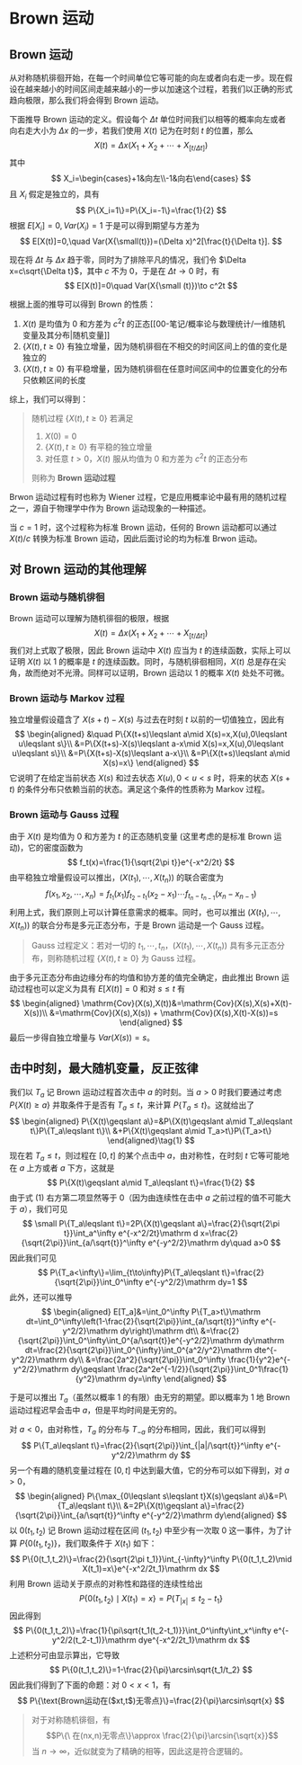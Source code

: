 # Brown 运动

## Brown 运动

从对称随机徘徊开始，在每一个时间单位它等可能的向左或者向右走一步。现在假设在越来越小的时间区间走越来越小的一步以加速这个过程，若我们以正确的形式趋向极限，那么我们将会得到 Brown 运动。

下面推导 Brown 运动的定义。假设每个 $\Delta t$ 单位时间我们以相等的概率向左或者向右走大小为 $\Delta x$ 的一步，若我们使用 $X(t)$ 记为在时刻 $t$ 的位置，那么
$$
X(t)=\Delta x(X_1+X_2+\cdots+X_{[t/\Delta t]})
$$
其中
$$
X_i=\begin{cases}+1&向左\\-1&向右\end{cases}
$$
且 $X_i$ 假定是独立的，具有
$$
P\{X_i=1\}=P\{X_i=-1\}=\frac{1}{2}
$$
根据 $E[X_i]=0,Var(X_i)=1$ 于是可以得到期望与方差为
$$
E[X(t)]=0,\quad Var(X{\small(t)})=(\Delta x)^2[\frac{t}{\Delta t}].
$$

现在将 $\Delta t$ 与 $\Delta x$ 趋于零，同时为了排除平凡的情况，我们令 $\Delta x=c\sqrt{\Delta t}$，其中 $c$ 不为 0，于是在 $\Delta t\to0$ 时，有
$$
E[X(t)]=0\quad Var(X{\small (t)})\to c^2t
$$

根据上面的推导可以得到 Brown 的性质：
1. $X(t)$ 是均值为 0 和方差为 $c^2t$ 的正态[[00-笔记/概率论与数理统计/一维随机变量及其分布|随机变量]]
2. $\{X(t),t\geqslant 0\}$ 有独立增量，因为随机徘徊在不相交的时间区间上的值的变化是独立的
3. $\{X(t),t\geqslant 0\}$ 有平稳增量，因为随机徘徊在任意时间区间中的位置变化的分布只依赖区间的长度

综上，我们可以得到：
>随机过程 $\{X(t),t\geqslant0\}$ 若满足
> 1. $X(0)=0$
> 2. $\{X(t),t\geqslant0\}$ 有平稳的独立增量
> 3. 对任意 $t>0$，$X(t)$ 服从均值为 $0$ 和方差为 $c^2t$ 的正态分布
> 
> 则称为 **Brown 运动过程**

Brwon 运动过程有时也称为 Wiener 过程，它是应用概率论中最有用的随机过程之一，源自于物理学中作为 Brown 运动现象的一种描述。

当 $c=1$ 时，这个过程称为标准 Brown 运动，任何的 Brown 运动都可以通过 $X(t)/c$ 转换为标准 Brown 运动，因此后面讨论的均为标准 Brwon 运动。

## 对 Brown 运动的其他理解

### Brown 运动与随机徘徊

Brown 运动可以理解为随机徘徊的极限，根据
$$
X(t)=\Delta x(X_1+X_2+\cdots+X_{[t/\Delta t]})
$$
我们对上式取了极限，因此 Brown 运动中 $X(t)$ 应当为 $t$ 的连续函数，实际上可以证明 $X(t)$ 以 1 的概率是 $t$ 的连续函数。同时，与随机徘徊相同，$X(t)$ 总是存在尖角，故而绝对不光滑。同样可以证明，Brown 运动以 1 的概率 $X(t)$ 处处不可微。

### Brown 运动与 Markov 过程

独立增量假设蕴含了 $X(s+t)-X(s)$ 与过去在时刻 $t$ 以前的一切值独立，因此有
$$
\begin{aligned}
&\quad P\{X(t+s)\leqslant a\mid X(s)=x,X(u),0\leqslant u\leqslant s\}\\
&=P\{X(t+s)-X(s)\leqslant a-x\mid X(s)=x,X(u),0\leqslant u\leqslant s\}\\
&=P\{X(t+s)-X(s)\leqslant a-x\}\\
&=P\{X(t+s)\leqslant a\mid X(s)=x\}
\end{aligned}
$$
它说明了在给定当前状态 $X(s)$ 和过去状态 $X(u),0<u<s$ 时，将来的状态 $X(s+t)$ 的条件分布只依赖当前的状态。满足这个条件的性质称为 Markov 过程。

### Brown 运动与 Gauss 过程

由于 $X(t)$ 是均值为 0 和方差为 $t$ 的正态随机变量 (这里考虑的是标准 Brown 运动)，它的密度函数为
$$
f_t(x)=\frac{1}{\sqrt{2\pi t}}e^{-x^2/2t}
$$
由平稳独立增量假设可以推出，$(X(t_1),\cdots,X(t_n))$ 的联合密度为
$$
f(x_1,x_2,\cdots,x_n)=f_{t_1}(x_1)f_{t_2-t_1}(x_2-x_1)\cdots f_{t_n-t_{n-1}}(x_n-x_{n-1})
$$
利用上式，我们原则上可以计算任意需求的概率。同时，也可以推出 $(X(t_1),\cdots,X(t_n))$ 的联合分布是多元正态分布，于是 Brown 运动是一个 Gauss 过程。

> Gauss 过程定义：若对一切的 $t_1,\cdots,t_n$，$(X(t_1),\cdots,X(t_n))$ 具有多元正态分布，则称随机过程 $\{X(t),t\geqslant 0\}$ 为 Gauss 过程。

由于多元正态分布由边缘分布的均值和协方差的值完全确定，由此推出 Brown 运动过程也可以定义为具有 $E[X(t)]=0$ 和对 $s\leqslant t$ 有
$$
\begin{aligned}
\mathrm{Cov}(X(s),X(t))&=\mathrm{Cov}(X(s),X(s)+X(t)-X(s))\\
&=\mathrm{Cov}(X(s),X(s)) + \mathrm{Cov}(X(s),X(t)-X(s))=s
\end{aligned}
$$
最后一步得自独立增量与 $Var(X(s))=s$。

## 击中时刻，最大随机变量，反正弦律

我们以 $T_a$ 记 Brown 运动过程首次击中 $a$ 的时刻。当 $a>0$ 时我们要通过考虑 $P\{X(t)\geqslant a\}$ 并取条件于是否有 $T_a\leqslant t$，来计算 $P\{T_a\leqslant t\}$。这就给出了
$$
\begin{aligned}
P\{X(t)\geqslant a\}=&P\{X(t)\geqslant a\mid T_a\leqslant t\}P\{T_a\leqslant t\}\\
&+P\{X(t)\geqslant a\mid T_a>t\}P\{T_a>t\}
\end{aligned}\tag{1}
$$
现在若 $T_a\leqslant t$，则过程在 $[0,t]$ 的某个点击中 $a$，由对称性，在时刻 $t$ 它等可能地在 $a$ 上方或者 $a$ 下方，这就是
$$
P\{X(t)\geqslant a\mid T_a\leqslant t\}=\frac{1}{2}
$$
由于式 $(1)$ 右方第二项显然等于 0（因为由连续性在击中 $a$ 之前过程的值不可能大于 $a$），我们可见
$$
\small P\{T_a\leqslant t\}=2P\{X(t)\geqslant a\}=\frac{2}{\sqrt{2\pi t}}\int_a^\infty e^{-x^2/2t}\mathrm d x=\frac{2}{\sqrt{2\pi}}\int_{a/\sqrt{t}}^\infty e^{-y^2/2}\mathrm dy\quad a>0
$$
因此我们可见
$$
P\{T_a<\infty\}=\lim_{t\to\infty}P\{T_a\leqslant t\}=\frac{2}{\sqrt{2\pi}}\int_0^\infty e^{-y^2/2}\mathrm dy=1
$$
此外，还可以推导
$$
\begin{aligned}
E[T_a]&=\int_0^\infty P\{T_a>t\}\mathrm dt=\int_0^\infty\left(1-\frac{2}{\sqrt{2\pi}}\int_{a/\sqrt{t}}^\infty e^{-y^2/2}\mathrm dy\right)\mathrm dt\\
&=\frac{2}{\sqrt{2\pi}}\int_0^\infty\int_0^{a/\sqrt{t}}e^{-y^2/2}\mathrm dy\mathrm dt=\frac{2}{\sqrt{2\pi}}\int_0^{\infty}\int_0^{a^2/y^2}\mathrm dte^{-y^2/2}\mathrm dy\\
&=\frac{2a^2}{\sqrt{2\pi}}\int_0^\infty \frac{1}{y^2}e^{-y^2/2}\mathrm dy\geqslant \frac{2a^2e^{-1/2}}{\sqrt{2\pi}}\int_0^1\frac{1}{y^2}\mathrm dy=\infty
\end{aligned}
$$

于是可以推出 $T_a$（虽然以概率 1 的有限）由无穷的期望。即以概率为 1 地 Brown 运动过程迟早会击中 $a$，但是平均时间是无穷的。

对 $a<0$，由对称性，$T_a$ 的分布与 $T_{-a}$ 的分布相同，因此，我们可以得到
$$
P\{T_a\leqslant t\}=\frac{2}{\sqrt{2\pi}}\int_{|a|/\sqrt{t}}^\infty e^{-y^2/2}\mathrm dy
$$
另一个有趣的随机变量过程在 $[0,t]$ 中达到最大值，它的分布可以如下得到，对 $a>0$，
$$
\begin{aligned}
P\{\max_{0\leqslant s\leqslant t}X(s)\geqslant a\}&=P\{T_a\leqslant t\}\\
&=2P\{X(t)\geqslant a\}=\frac{2}{\sqrt{2\pi}}\int_{a/\sqrt{t}}^\infty e^{-y^2/2}\mathrm dy\end{aligned}
$$
以 $0(t_1,t_2)$ 记 Brown 运动过程在区间 $(t_1,t_2)$ 中至少有一次取 0 这一事件，为了计算 $P\{0(t_1,t_2)\}$，我们取条件于 $X(t_1)$ 如下：
$$
P\{0(t_1,t_2)\}=\frac{2}{\sqrt{2\pi t_1}}\int_{-\infty}^\infty P\{0(t_1,t_2)\mid X(t_1)=x\}e^{-x^2/2t_1}\mathrm dx
$$
利用 Brown 运动关于原点的对称性和路径的连续性给出
$$
P\{0(t_1,t_2)\mid X(t_1)=x\}=P\{T_{|x|}\leqslant t_2-t_1\}
$$
因此得到
$$
P\{0(t_1,t_2)\}=\frac{1}{\pi\sqrt{t_1(t_2-t_1)}}\int_0^\infty\int_x^\infty e^{-y^2/2(t_2-t_1)}\mathrm dye^{-x^2/2t_1}\mathrm dx
$$
上述积分可由显示算出，它导致
$$
P\{0(t_1,t_2)\}=1-\frac{2}{\pi}\arcsin\sqrt{t_1/t_2}
$$
因此我们得到了下面的命题：对 $0<x<1$，有
$$
P\{\text{Brown运动在($xt,t$)无零点}\}=\frac{2}{\pi}\arcsin\sqrt{x}
$$

> 对于对称随机徘徊，有
> $$P\{\ 在(nx,n)无零点\}\approx \frac{2}{\pi}\arcsin{\sqrt{x}}$$
> 当 $n\to\infty$，近似就变为了精确的相等，因此这是符合逻辑的。


